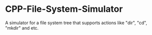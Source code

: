# CPP-File-System-Simulator
A simulator for a file system tree that supports actions like "dir", "cd", "mkdir" and etc.
